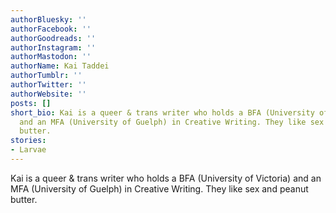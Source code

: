 ```yaml
---
authorBluesky: ''
authorFacebook: ''
authorGoodreads: ''
authorInstagram: ''
authorMastodon: ''
authorName: Kai Taddei
authorTumblr: ''
authorTwitter: ''
authorWebsite: ''
posts: []
short_bio: Kai is a queer & trans writer who holds a BFA (University of Victoria)
  and an MFA (University of Guelph) in Creative Writing. They like sex and peanut
  butter.
stories:
- Larvae
---
```


Kai is a queer & trans writer who holds a BFA (University of Victoria) and an MFA (University of Guelph) in Creative Writing. They like sex and peanut butter.